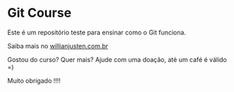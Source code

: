 # Git Course

Este é um repositório teste para ensinar como o Git funciona.

Saiba mais no [willianjusten.com.br](http://willianjusten.com.br)


Gostou do curso? Quer mais? Ajude com uma doação, até um café é válido =)

Muito obrigado !!!!
